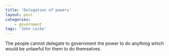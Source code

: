 ```yaml
---
title: 'Delegation of powers'
layout: post
categories:
    - government
tags: 'John Locke'
---
```


The people cannot delegate to government the power to do anything which would be unlawful for them to do themselves.